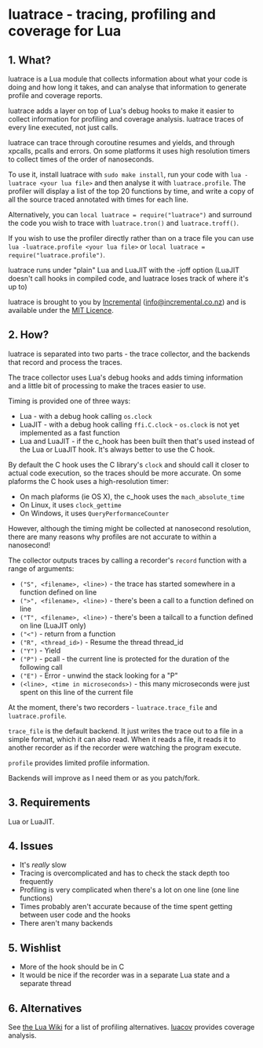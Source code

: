 # luatrace - tracing, profiling and coverage for Lua

## 1. What?

luatrace is a Lua module that collects information about what your code is doing
and how long it takes, and can analyse that information to generate profile and
coverage reports.

luatrace adds a layer on top of Lua's debug hooks to make it easier to collect
information for profiling and coverage analysis.
luatrace traces of every line executed, not just calls.

luatrace can trace through coroutine resumes and yields, and through xpcalls,
pcalls and errors.
On some platforms it uses high resolution timers to collect times of the order
of nanoseconds.

To use it, install luatrace with `sudo make install`,
run your code with `lua -luatrace <your lua file>` and then analyse it
with `luatrace.profile`.  The profiler will display a list of the top 20 functions
by time, and write a copy of all the source traced annotated with times for each
line.

Alternatively, you can `local luatrace = require("luatrace")` and surround the code
you wish to trace with `luatrace.tron()` and `luatrace.troff()`.

If you wish to use the profiler directly rather than on a trace file you can use
`lua -luatrace.profile <your lua file>` or `local luatrace = require("luatrace.profile")`.

luatrace runs under "plain" Lua and LuaJIT with the -joff option (LuaJIT doesn't
call hooks in compiled code, and luatrace loses track of where it's up to)

luatrace is brought to you by [Incremental](http://www.incremental.co.nz/) (<info@incremental.co.nz>)
and is available under the [MIT Licence](http://www.opensource.org/licenses/mit-license.php).


## 2. How?

luatrace is separated into two parts - the trace collector, and the backends that
record and process the traces.

The trace collector uses Lua's debug hooks and adds timing information and a
little bit of processing to make the traces easier to use.

Timing is provided one of three ways:

+ Lua - with a debug hook calling `os.clock`
+ LuaJIT - with a debug hook calling `ffi.C.clock` - `os.clock` is not yet
  implemented as a fast function
+ Lua and LuaJIT - if the c_hook has been built then that's used instead of the
  Lua or LuaJIT hook.  It's always better to use the C hook.

By default the C hook uses the C library's `clock` and should call it closer to
actual code execution, so the traces should be more accurate.
On some plaforms the C hook uses a high-resolution timer:

+ On mach plaforms (ie OS X), the c_hook uses the `mach_absolute_time`
+ On Linux, it uses `clock_gettime`
+ On Windows, it uses `QueryPerformanceCounter`

However, although the timing might be collected at nanosecond resolution, there
are many reasons why profiles are not accurate to within a nanosecond!

The collector outputs traces by calling a recorder's `record` function with a
range of arguments:

+ `("S", <filename>, <line>)` - the trace has started somewhere in a function defined on line
+ `(">", <filename>, <line>)` - there's been a call to a function defined on line
+ `("T", <filename>, <line>)` - there's been a tailcall to a function defined on line (LuaJIT only)
+ `("<")` - return from a function
+ `("R", <thread_id>)` - Resume the thread thread_id
+ `("Y")` - Yield
+ `("P")` - pcall - the current line is protected for the duration of the following call
+ `("E")` - Error - unwind the stack looking for a "P"
+ `(<line>, <time in microseconds>)` - this many microseconds were just spent on this line of the current file

At the moment, there's two recorders - `luatrace.trace_file` and `luatrace.profile`.

`trace_file` is the default backend.  It just writes the trace out to a file in a simple format,
which it can also read.  When it reads a file, it reads it to another recorder
as if the recorder were watching the program execute.

`profile` provides limited profile information.

Backends will improve as I need them or as you patch/fork.


## 3. Requirements

Lua or LuaJIT.


## 4. Issues

+ It's _really_ slow
+ Tracing is overcomplicated and has to check the stack depth too frequently
+ Profiling is very complicated when there's a lot on one line (one line functions)
+ Times probably aren't accurate because of the time spent getting between user code and the hooks
+ There aren't many backends


## 5. Wishlist

+ More of the hook should be in C
+ It would be nice if the recorder was in a separate Lua state and a separate thread


## 6. Alternatives

See [the Lua Wiki](http://lua-users.org/wiki/ProfilingLuaCode) for a list of profiling alternatives.
[luacov](http://luacov.luaforge.net/) provides coverage analysis.


